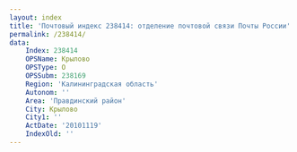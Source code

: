 ```yaml
---
layout: index
title: 'Почтовый индекс 238414: отделение почтовой связи Почты России'
permalink: /238414/
data:
    Index: 238414
    OPSName: Крылово
    OPSType: О
    OPSSubm: 238169
    Region: 'Калининградская область'
    Autonom: ''
    Area: 'Правдинский район'
    City: Крылово
    City1: ''
    ActDate: '20101119'
    IndexOld: ''
---
```

